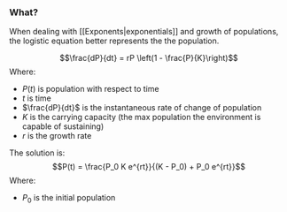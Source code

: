 ### What?
When dealing with [[Exponents|exponentials]] and growth of populations, the logistic equation better represents the the population.

$$\frac{dP}{dt} = rP \left(1 - \frac{P}{K}\right)$$
Where: 
- $P(t)$ is population with respect to time
- $t$ is time
- $\frac{dP}{dt}$  is the instantaneous rate of change of population
- $K$ is the carrying capacity (the max population the environment is capable of sustaining)
- $r$ is the growth rate

The solution is:
$$P(t) = \frac{P_0 K e^{rt}}{(K - P_0) + P_0 e^{rt}}$$
Where:
- $P_0$ is the initial population
